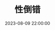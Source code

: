 ---
title: 性倒错
date: 2023-08-09 22:00:00
permalink:  /精神分析/性倒错/
categories:
- 哲学
- 精神分析
tags:
- 性倒错
---